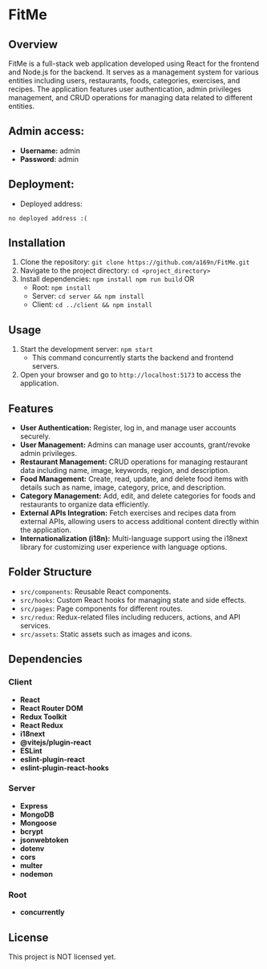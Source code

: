 # FitMe

## Overview
FitMe is a full-stack web application developed using React for the frontend and Node.js for the backend. It serves as a management system for various entities including users, restaurants, foods, categories, exercises, and recipes. The application features user authentication, admin privileges management, and CRUD operations for managing data related to different entities.

## Admin access:
* **Username:** admin
* **Password:** admin

## Deployment:
* Deployed address:
```
no deployed address :(
```

## Installation
1. Clone the repository: `git clone https://github.com/a169n/FitMe.git`
2. Navigate to the project directory: `cd <project_directory>`
3. Install dependencies:
   `npm install
    npm run build`
      OR
   - Root: `npm install`
   - Server: `cd server && npm install`
   - Client: `cd ../client && npm install`

## Usage
1. Start the development server: `npm start`
   - This command concurrently starts the backend and frontend servers.
2. Open your browser and go to `http://localhost:5173` to access the application.

## Features
- **User Authentication:** Register, log in, and manage user accounts securely.
- **User Management:** Admins can manage user accounts, grant/revoke admin privileges.
- **Restaurant Management:** CRUD operations for managing restaurant data including name, image, keywords, region, and description.
- **Food Management:** Create, read, update, and delete food items with details such as name, image, category, price, and description.
- **Category Management:** Add, edit, and delete categories for foods and restaurants to organize data efficiently.
- **External APIs Integration:** Fetch exercises and recipes data from external APIs, allowing users to access additional content directly within the application.
- **Internationalization (i18n):** Multi-language support using the i18next library for customizing user experience with language options.

## Folder Structure
- `src/components`: Reusable React components.
- `src/hooks`: Custom React hooks for managing state and side effects.
- `src/pages`: Page components for different routes.
- `src/redux`: Redux-related files including reducers, actions, and API services.
- `src/assets`: Static assets such as images and icons.

## Dependencies
### Client
- **React**
- **React Router DOM**
- **Redux Toolkit**
- **React Redux**
- **i18next**
- **@vitejs/plugin-react**
- **ESLint**
- **eslint-plugin-react**
- **eslint-plugin-react-hooks**

### Server
- **Express**
- **MongoDB**
- **Mongoose**
- **bcrypt**
- **jsonwebtoken**
- **dotenv**
- **cors**
- **multer**
- **nodemon**

### Root
- **concurrently**

## License
This project is NOT licensed yet.
